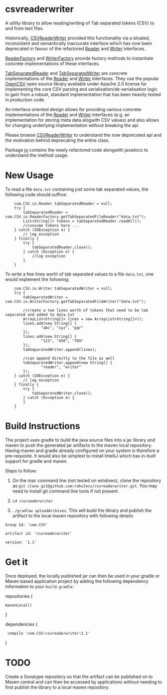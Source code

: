 csvreaderwriter
===============

A utility library to allow reading/writing of Tab separated tokens (CSV) to and from text files.

Historically, [CSVReaderWriter](https://github.com/rahulmcs/csvreaderwriter/blob/master/src/main/java/com/CSV/AddressProcessing/CSVReaderWriter.java)  provided this functionality via a bloated, inconsistent and semantically inaccurate interface which has now been deprecated in favour of the refactored [Reader](https://github.com/rahulmcs/csvreaderwriter/blob/master/src/main/java/com/CSV/io/Reader.java) and [Writer](https://github.com/rahulmcs/csvreaderwriter/blob/master/src/main/java/com/CSV/io/Writer.java) interfaces.

[ReaderFactory](https://github.com/rahulmcs/csvreaderwriter/blob/master/src/main/java/com/CSV/io/ReaderFactory.java) and [WriterFactory](https://github.com/rahulmcs/csvreaderwriter/blob/master/src/main/java/com/CSV/io/WriterFactory.java) provide factory methods to instantiate concrete implementations of these interfaces. 

[TabSeparatedReader](https://github.com/rahulmcs/csvreaderwriter/blob/master/src/main/java/com/CSV/io/TabSeparatedReader.java) and [TabSeparatedWriter](https://github.com/rahulmcs/csvreaderwriter/blob/master/src/main/java/com/CSV/io/TabSeparatedWriter.java)  are concrete implementations of the [Reader](https://github.com/rahulmcs/csvreaderwriter/blob/master/src/main/java/com/CSV/io/Reader.java) and [Writer](https://github.com/rahulmcs/csvreaderwriter/blob/master/src/main/java/com/CSV/io/Writer.java) interfaces. They use the popular [OpenCSV](http://opencsv.sourceforge.net) open source library available under Apache 2.0 license for implementing the core CSV parsing and serialisation/de-serialisation logic to gain from a robust, standard implementation that has been heavily tested in production code.

An interface oriented design allows for providing various concrete implementations of the [Reader](https://github.com/rahulmcs/csvreaderwriter/blob/master/src/main/java/com/CSV/io/Reader.java) and [Writer](https://github.com/rahulmcs/csvreaderwriter/blob/master/src/main/java/com/CSV/io/Writer.java) interfaces (e.g. an implementation for storing meta data alogwith CSV values) and also allows for changing underlying implementation without breaking the api.

Please browse [CSVReaderWriter](https://github.com/rahulmcs/csvreaderwriter/blob/master/src/main/java/com/CSV/AddressProcessing/CSVReaderWriter.java) to understand the now deprecated api and the motivation behind deprecating the entire class.

Package [io](https://github.com/rahulmcs/csvreaderwriter/blob/master/src/main/java/com/CSV/io/) contains the newly refactored code alongwith javadocs to understand the method usage.


New Usage
===============

To read a file `data.txt` containing just some tab separated values, the following code should suffice:

        com.CSV.io.Reader tabSeparatedReader = null;
        try {
            tabSeparatedReader = com.CSV.io.ReaderFactory.getTabSeparatedFileReader("data.txt");
            List<String[]> tokens = tabSeparatedReader.readAll();
            //consume tokens here ...
        } catch (IOException e) {
            // log exception
        } finally {
            try {
                tabSeparatedReader.close();
            } catch (Exception e) {
                //log exception
            }
        }

To write a few lines worth of tab separated values to a file `data.txt`, one would implement the following:

        com.CSV.io.Writer tabSeparatedWriter = null;
        try {
            tabSeparatedWriter = com.CSV.io.WriterFactory.getTabSeparatedFileWriter("data.txt");
            
            //create a two lines worth of tokens that need to be tab separated and added to data.txt
            ArrayList<String[]> lines = new ArrayList<String[]>();
            lines.add(new String[] {
                    "abc", "xyz", "pqr"
            });
            lines.add(new String[] {
                    "123", "456", "789"
            });
            tabSeparatedWriter.append(lines);
            
            //can append directly to the file as well
            tabSeparatedWriter.append(new String[] {
                    "reader", "writer"
            });
        } catch (IOException e) {
            // log exception
        } finally {
            try {
                tabSeparatedWriter.close();
            } catch (Exception e) {
            }
        }


Build Instructions
===============
The project uses gradle to build the java source files into a jar library and maven to push the generated jar artifacts to the maven local repository. Having maven and gradle already configured on your system is therefore a pre-requisite. It would also be simplest to install IntelliJ which has in-built support for gradle and maven.

Steps to follow:

1. On the mac command line (not tested on windows), clone the repository as `git clone git@github.com:rahulmcs/csvreaderwriter.git`. You may need to install git command line tools if not present.

2. `cd cvsreaderwriter`

3. `./gradlew uploadArchives`. This will build the library and publish the artifact to the local maven repository with following details:

`Group Id: 'com.CSV'`

`artifact id: 'csvreaderwriter'`

`version: '1.1'`

Get it
===============

Once deployed, the locally published jar can then be used in your gradle or Maven based application project by adding the following dependency information to your `build.gradle`:

repositories {

    mavenLocal()
    
}

dependencies {

     compile 'com.CSV:csvreaderwriter:1.1'
     
}

TODO
===============
Create a Sonatype repository so that the artifact can be published on to Maven central and can then be accessed by applications without needing to first publish the library to a local maven repository.
